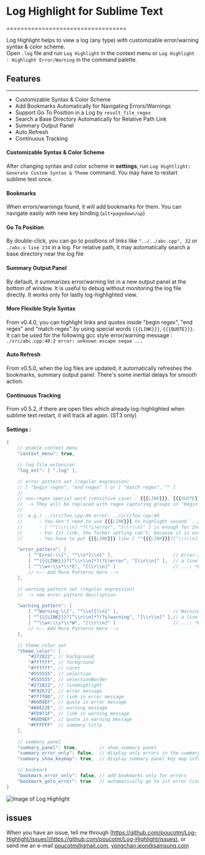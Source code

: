 # Log Highlight for Sublime Text
==================================

Log Highlight helps to view a log (any type) with customizable error/warning syntax & color scheme.  
Open `.log` file and run `Log Highlight` in the context menu or `Log Highlight : Highlight Error/Warning` in the command palette.

## Features
***********

 * Customizable Syntax & Color Scheme
 * Add Bookmarks Automatically for Navigating Errors/Warnings
 * Support Go To Position in a Log by `result_file_regex`
 * Search a Base Directory Automatically for Relative Path Link
 * Summary Output Panel
 * Auto Refresh
 * Continuous Tracking

#### Customizable Syntax & Color Scheme

After changing syntax and color scheme in **settings**, run `Log Hightlight: Generate Custom Syntax & Theme` command. You may have to restart sublime text once.

#### Bookmarks

When errors/warnings found, it will add bookmarks for them. You can navigate easily with new key binding (`alt+pagedown/up`)

#### Go To Position

By double-click, you can go to positions of links like `"../../abc.cpp", 32` or `./abc.v line 234` in a log. For relative path, it may automatically search a base directory near the log file

#### Summary Output Panel

By default, it summarizes error/warning list in a new output panel at the bottom of window. It is useful to debug without monitoring the log file directly. It works only for lastly log-highlighted view.

#### More Flexible Style Syntax

From v0.4.0, you can highlight links and quotes inside "begin regex", "end regex" and "match regex" by using special words `{{{LINK}}}`, `{{{QUOTE}}}`. It can be used for the following gcc style error/warning message : `./src/abc.cpp:40:2 error: unknown escape seque ...`

#### Auto Refresh

From v0.5.0, when the log files are updated, it automatically refreshes the bookmarks, summary output panel. There's some inertial delays for smooth action.

#### Continuous Tracking

From v0.5.2, if there are open files which already log-highlighted when sublime text restart, it will track all again. (ST3 only)

#### Settings :

```java
{
	// enable context menu
	"context_menu": true,

	// log file extension
	"log_ext": [ ".log" ],

	// error pattern set (regular expression)
	// [ "begin regex", "end regex" ] or [ "match regex", "" ]
	//
	// non-regex special word (sensitive case) : {{{LINK}}}, {{{QUOTE}}}
	//  -> They will be replaced with regex capturing groups in "begin regex", "end regex" or "match regex" for LINK regex, QUOTE regex
	//
	//  e.g.) ../src/foo.cpp:40 error: ../src/foo.cpp:40
	//      - You don't need to use {{{LINK}}} to highlight second `../src/foo.cpp` link, because it is inside begin ~ end
	//      - [ "^[\\r\\n].*?(?i)error", "[\\r\\n]" ] is enough for 2nd link
	//      - For 1st link, the former setting can't, because it is outside begin ~ end
	//      - You have to put {{{LINK}}} like [ "^{{{LINK}}}?[^\\r\\n]*?(?i)error", "[\\r\\n]" ]

	"error_pattern": [
		[ "^Error-\\[", "^\\s*[\\n]" ],                      // Error-[ ~ next empty line (multi-line)
		[ "^{{{LINK}}}?[^\\r\\n]*?(?i)error", "[\\r\\n]" ],  // a line including case-insensitive 'error' with or without a link in front of 'error'
		[ "^\\w+:\\s*\\*E", "[\\r\\n]" ]                     // ...: *E ... (single line)
		// <-- Add More Patterns Here -->
	],

	// warning pattern set (regular expression)
	//  -> see error pattern description

	"warning_pattern": [
		[ "^Warning-\\[", "^\\s*[\\n]" ],                    // Warning-[ ~ next empty line (multi-line)
		[ "^{{{LINK}}}?[^\\r\\n]*?(?i)warning", "[\\r\\n]" ],// a line including case-insensitive 'warning' with or without a link in front of 'warning'
		[ "^\\w+:\\s*\\*W", "[\\r\\n]" ]                     // ...: *W ... (single line)
		// <-- Add More Patterns Here -->
	],

	// theme color set
	"theme_color": [
		"#272822", // background
		"#ffffff", // foreground
		"#ffffff", // caret
		"#555555", // selection
		"#555555", // selectionBorder
		"#272822", // lineHighlight
		"#F92672", // error message
		"#ffff00", // link in error message
		"#66D9EF", // quote in error message
		"#A6E22E", // warning message
		"#FD971F", // link in warning message
		"#66D9EF", // quote in warning message
		"#FFFFFF"  // summary title
	],

	// summary panel
	"summary_panel": true,        // show summary panel
	"summary_error_only": false,  // display only errors in the summary panel
	"summary_show_keymap": true,  // display summary panel key map information

	// bookmark
	"bookmark_error_only": false, // add bookmarks only for errors
	"bookmark_goto_error": true   // automatically go to 1st error line
}
```

![Image of Log Highlight](https://raw.githubusercontent.com/poucotm/Links/master/image/log_highlight.gif)

## issues

When you have an issue, tell me through [https://github.com/poucotm/Log-Highlight/issues](https://github.com/poucotm/Log-Highlight/issues), or send me an e-mail poucotm@gmail.com, yongchan.jeon@samsung.com